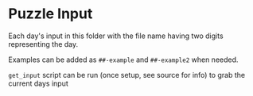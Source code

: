 # Puzzle Input
Each day's input in this folder with the file name having two digits representing the day.

Examples can be added as `##-example` and `##-example2` when needed.

`get_input` script can be run (once setup, see source for info) to grab the current days input
